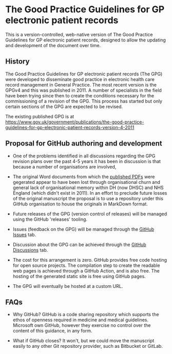 # The Good Practice Guidelines for GP electronic patient records

This is a version-controlled, web-native version of The Good Practice Guidelines for GP electronic patient records, designed to allow the updating and development of the document over time.

## History
The Good Practice Guidelines for GP electronic patient records (The GPG) were developed to disseminate good practice in electronic health care record management in General Practice. The most recent version is the GPGv4 and this was published in 2011. A number of specialists in the field have been trying since then to create the conditions necessary for the commissioning of a revision of the GPG. This process has started but only certain sections of the GPG are expected to be revised.

The existing published GPG is at https://www.gov.uk/government/publications/the-good-practice-guidelines-for-gp-electronic-patient-records-version-4-2011

## Proposal for GitHub authoring and development

* One of the problems identified in all discussions regarding the GPG revision plans over the past 4-5 years it has been in discussion is that because a number of organisations are involved,

* The original Word documents from which the [published PDFs](https://www.gov.uk/government/publications/the-good-practice-guidelines-for-gp-electronic-patient-records-version-4-2011) were gegerated appear to have been lost through organisational churn and general lack of organisational memory within DH (now DHSC) and NHS England (which didn't exist in 2011). In an effort to preclude future losses of the original manuscript the proposal is to use a repository under this GitHub organisation to house the originals in MarkDown format.

* Future releases of the GPG (version control of releases) will be managed using the GitHub 'releases' tooling.

* Issues (feedback on the GPG) will be managed through the [GitHub Issues](https://github.com/gp-good-practice-guidelines/the-good-practice-guidelines-for-gp-electronic-patient-records/issues) tab.

* Discussion about the GPG can be achieved through the [GitHub Discussions](https://github.com/gp-good-practice-guidelines/the-good-practice-guidelines-for-gp-electronic-patient-records/discussions) tab.

* The cost for this arrangement is zero. GitHub provides free code hosting for open source projects. The compilation step to create the readable web pages is achieved through a GitHub Action, and is also free. The hosting of the generated static site is free using GitHub pages.

* The GPG will eventually be hosted at a custom URL.

## FAQs
* Why GitHub? GitHub is a code sharing repository which supports the ethos of openness required in medicine and medical guidelines. Microsoft own GitHub, however they exercise no control over the content of this guidance, in any form.

* What if GitHub closes? It won't, but we could move the manuscript easily to any other Git repository provider, such as Bitbucket or GitLab.
